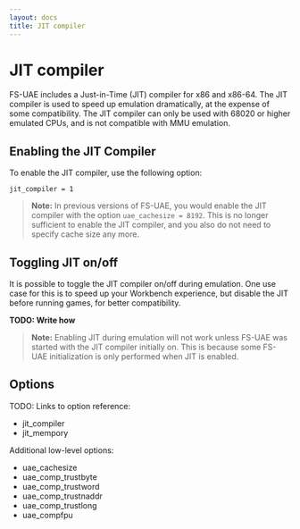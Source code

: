 ```yaml
---
layout: docs
title: JIT compiler
---
```


# JIT compiler

FS-UAE includes a Just-in-Time (JIT) compiler for x86 and x86-64. The JIT
compiler is used to speed up emulation dramatically, at the expense of some
compatibility. The JIT compiler can only be used with 68020 or higher
emulated CPUs, and is not compatible with MMU emulation.

## Enabling the JIT Compiler

To enable the JIT compiler, use the following option:

    jit_compiler = 1

> **Note:** In previous versions of FS-UAE, you would enable the JIT compiler
> with the option `uae_cachesize = 8192`. This is no longer sufficient to
> enable the JIT compiler, and you also do not need to specify cache size any
> more.

## Toggling JIT on/off

It is possible to toggle the JIT compiler on/off during emulation. One
use case for this is to speed up your Workbench experience, but disable
the JIT before running games, for better compatibility.

**TODO: Write how**

> **Note:** Enabling JIT during emulation will not work unless FS-UAE was
> started with the JIT compiler initially on. This is because some FS-UAE
> initialization is only performed when JIT is enabled.

## Options

TODO: Links to option reference:

* jit_compiler
* jit_mempory

Additional low-level options:

* uae_cachesize
* uae_comp_trustbyte
* uae_comp_trustword
* uae_comp_trustnaddr
* uae_comp_trustlong
* uae_compfpu
